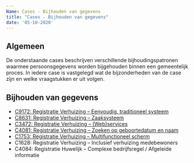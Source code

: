 ```yaml
---
Name: Cases - Bijhouden van gegevens
title: "Cases - Bijhouden van gegevens"
date: '05-10-2020'
---
```


## Algemeen
De onderstaande cases beschrijven verschillende bijhoudingspatronen waarmee persoonsgegevens worden bijgehouden binnen een gemeentelijk proces. In iedere case is vastgelegd wat de bijzonderheden van de case zijn en welke vraagstukken er uit volgen. 

## Bijhouden van gegevens
- [C9172: Registratie Verhuizing – Eenvoudig, traditioneel systeem](./../artefacten/9172.md)
- [C8631: Registratie Verhuizing – Zaaksysteem](./../artefacten/8631.md)
- [C3472: Registratie Verhuizing – (Web)services](./../artefacten/3472.md)
- [C4081: Registratie Verhuizing – Zoeken op geboortedatum en naam](./../artefacten/4081.md)
- [C1753: Registratie Verhuizing – Multifunctioneel scherm](./../artefacten/1753.md)
- C1628: Registratie Verhuizing – Inclusief verhuizing medebewoners
- C4084: Registratie Huwelijk – Complexe bedrijfsregel / Afgeleide informatie
